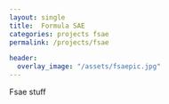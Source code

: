 ```yaml
---
layout: single
title:  Formula SAE
categories: projects fsae
permalink: /projects/fsae

header:
  overlay_image: "/assets/fsaepic.jpg"
---
```


Fsae stuff


